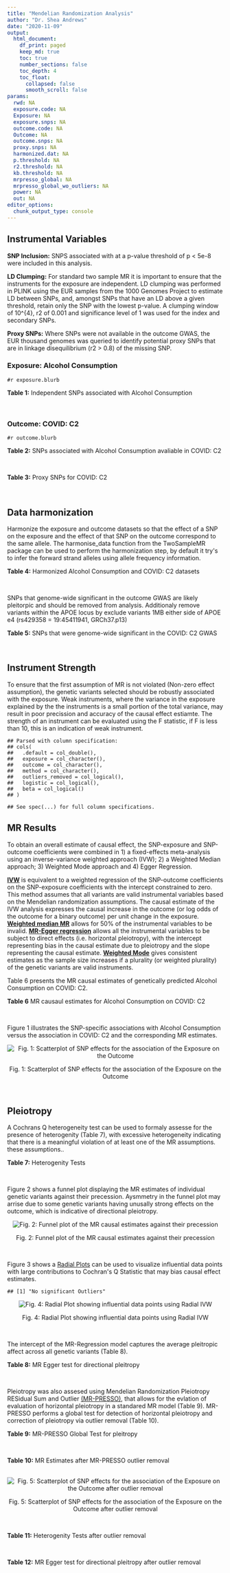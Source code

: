 ```yaml
---
title: "Mendelian Randomization Analysis"
author: "Dr. Shea Andrews"
date: "2020-11-09"
output:
  html_document:
    df_print: paged
    keep_md: true
    toc: true
    number_sections: false
    toc_depth: 4
    toc_float:
      collapsed: false
      smooth_scroll: false
params:
  rwd: NA
  exposure.code: NA
  Exposure: NA
  exposure.snps: NA
  outcome.code: NA
  Outcome: NA
  outcome.snps: NA
  proxy.snps: NA
  harmonized.dat: NA
  p.threshold: NA
  r2.threshold: NA
  kb.threshold: NA
  mrpresso_global: NA
  mrpresso_global_wo_outliers: NA
  power: NA
  out: NA
editor_options:
  chunk_output_type: console
---
```







## Instrumental Variables
**SNP Inclusion:** SNPS associated with at a p-value threshold of p < 5e-8 were included in this analysis.
<br>

**LD Clumping:** For standard two sample MR it is important to ensure that the instruments for the exposure are independent. LD clumping was performed in PLINK using the EUR samples from the 1000 Genomes Project to estimate LD between SNPs, and, amongst SNPs that have an LD above a given threshold, retain only the SNP with the lowest p-value. A clumping window of 10^{4}, r2 of 0.001 and significance level of 1 was used for the index and secondary SNPs.
<br>

**Proxy SNPs:** Where SNPs were not available in the outcome GWAS, the EUR thousand genomes was queried to identify potential proxy SNPs that are in linkage disequilibrium (r2 > 0.8) of the missing SNP.
<br>

### Exposure: Alcohol Consumption
`#r exposure.blurb`
<br>

**Table 1:** Independent SNPs associated with Alcohol Consumption
<div data-pagedtable="false">
  <script data-pagedtable-source type="application/json">
{"columns":[{"label":["SNP"],"name":[1],"type":["chr"],"align":["left"]},{"label":["CHROM"],"name":[2],"type":["dbl"],"align":["right"]},{"label":["POS"],"name":[3],"type":["dbl"],"align":["right"]},{"label":["REF"],"name":[4],"type":["chr"],"align":["left"]},{"label":["ALT"],"name":[5],"type":["chr"],"align":["left"]},{"label":["AF"],"name":[6],"type":["dbl"],"align":["right"]},{"label":["BETA"],"name":[7],"type":["dbl"],"align":["right"]},{"label":["SE"],"name":[8],"type":["dbl"],"align":["right"]},{"label":["Z"],"name":[9],"type":["dbl"],"align":["right"]},{"label":["P"],"name":[10],"type":["dbl"],"align":["right"]},{"label":["N"],"name":[11],"type":["dbl"],"align":["right"]},{"label":["TRAIT"],"name":[12],"type":["chr"],"align":["left"]}],"data":[{"1":"rs10753661","2":"1","3":"165119792","4":"G","5":"A","6":"0.7020","7":"-0.0113","8":"0.00209","9":"-5.406699","10":"4.24e-08","11":"537349","12":"drnkwk"},{"1":"rs28680958","2":"1","3":"173848808","4":"G","5":"A","6":"0.2300","7":"-0.0136","8":"0.00237","9":"-5.738397","10":"9.78e-09","11":"537349","12":"drnkwk"},{"1":"rs1260326","2":"2","3":"27730940","4":"T","5":"C","6":"0.5950","7":"0.0233","8":"0.00196","9":"11.887755","10":"3.33e-33","11":"537349","12":"drnkwk"},{"1":"rs62135521","2":"2","3":"44296002","4":"G","5":"T","6":"0.0378","7":"-0.0272","8":"0.00470","9":"-5.787234","10":"9.91e-09","11":"537349","12":"drnkwk"},{"1":"rs528301","2":"2","3":"45154908","4":"G","5":"A","6":"0.6050","7":"0.0156","8":"0.00195","9":"8.000000","10":"1.25e-15","11":"537349","12":"drnkwk"},{"1":"rs6739804","2":"2","3":"63269604","4":"T","5":"C","6":"0.6600","7":"-0.0129","8":"0.00208","9":"-6.201923","10":"4.72e-10","11":"537349","12":"drnkwk"},{"1":"rs4233567","2":"2","3":"144272376","4":"C","5":"T","6":"0.3400","7":"-0.0130","8":"0.00208","9":"-6.250000","10":"3.83e-10","11":"537349","12":"drnkwk"},{"1":"rs28732378","2":"3","3":"85403892","4":"A","5":"G","6":"0.7290","7":"-0.0163","8":"0.00217","9":"-7.511521","10":"2.24e-14","11":"537349","12":"drnkwk"},{"1":"rs28712821","2":"4","3":"39413780","4":"G","5":"A","6":"0.5940","7":"0.0284","8":"0.00199","9":"14.271357","10":"1.10e-46","11":"537349","12":"drnkwk"},{"1":"rs16854020","2":"4","3":"42117559","4":"G","5":"A","6":"0.1270","7":"0.0180","8":"0.00289","9":"6.228374","10":"4.82e-10","11":"537349","12":"drnkwk"},{"1":"rs1229984","2":"4","3":"100239319","4":"T","5":"C","6":"0.9530","7":"0.2090","8":"0.00673","9":"31.054978","10":"1.60e-203","11":"537349","12":"drnkwk"},{"1":"rs78234152","2":"4","3":"100279889","4":"G","5":"A","6":"0.0986","7":"0.0275","8":"0.00306","9":"8.986928","10":"2.18e-19","11":"537349","12":"drnkwk"},{"1":"rs13107325","2":"4","3":"103188709","4":"C","5":"T","6":"0.0654","7":"-0.0369","8":"0.00395","9":"-9.341772","10":"1.23e-20","11":"537349","12":"drnkwk"},{"1":"rs331939","2":"4","3":"143654889","4":"G","5":"A","6":"0.3390","7":"-0.0118","8":"0.00202","9":"-5.841584","10":"4.50e-09","11":"537349","12":"drnkwk"},{"1":"rs4916723","2":"5","3":"87854395","4":"A","5":"C","6":"0.4040","7":"-0.0115","8":"0.00199","9":"-5.778894","10":"8.07e-09","11":"537349","12":"drnkwk"},{"1":"rs55872084","2":"5","3":"155902003","4":"G","5":"T","6":"0.2180","7":"0.0129","8":"0.00228","9":"5.657895","10":"1.98e-08","11":"537349","12":"drnkwk"},{"1":"rs10085696","2":"7","3":"69783020","4":"A","5":"G","6":"0.2010","7":"-0.0160","8":"0.00249","9":"-6.425703","10":"1.24e-10","11":"537349","12":"drnkwk"},{"1":"rs2299409","2":"7","3":"103812171","4":"G","5":"A","6":"0.4930","7":"-0.0104","8":"0.00192","9":"-5.416667","10":"4.80e-08","11":"537349","12":"drnkwk"},{"1":"rs6951574","2":"7","3":"153489744","4":"T","5":"C","6":"0.4590","7":"0.0135","8":"0.00205","9":"6.585366","10":"4.44e-11","11":"537349","12":"drnkwk"},{"1":"rs28601761","2":"8","3":"126500031","4":"C","5":"G","6":"0.4050","7":"0.0116","8":"0.00201","9":"5.771144","10":"7.60e-09","11":"537349","12":"drnkwk"},{"1":"rs55932213","2":"9","3":"108755622","4":"A","5":"G","6":"0.7010","7":"0.0129","8":"0.00230","9":"5.608696","10":"1.80e-08","11":"537349","12":"drnkwk"},{"1":"rs2049045","2":"11","3":"27694241","4":"G","5":"C","6":"0.1890","7":"-0.0137","8":"0.00251","9":"-5.458167","10":"3.97e-08","11":"537349","12":"drnkwk"},{"1":"rs4752999","2":"11","3":"47428565","4":"C","5":"T","6":"0.3210","7":"-0.0145","8":"0.00207","9":"-7.004831","10":"2.03e-12","11":"537349","12":"drnkwk"},{"1":"rs4309187","2":"11","3":"113412443","4":"A","5":"C","6":"0.6970","7":"0.0149","8":"0.00210","9":"7.095238","10":"1.37e-12","11":"537349","12":"drnkwk"},{"1":"rs17542254","2":"11","3":"113655696","4":"A","5":"G","6":"0.2510","7":"0.0131","8":"0.00214","9":"6.121495","10":"8.96e-10","11":"537349","12":"drnkwk"},{"1":"rs1387766","2":"12","3":"92081800","4":"G","5":"A","6":"0.6220","7":"-0.0108","8":"0.00198","9":"-5.454545","10":"4.79e-08","11":"537349","12":"drnkwk"},{"1":"rs34704785","2":"13","3":"68117681","4":"C","5":"T","6":"0.4120","7":"-0.0114","8":"0.00214","9":"-5.327103","10":"4.52e-08","11":"537349","12":"drnkwk"},{"1":"rs1123285","2":"14","3":"57274519","4":"C","5":"G","6":"0.3390","7":"-0.0127","8":"0.00208","9":"-6.105769","10":"1.36e-09","11":"537349","12":"drnkwk"},{"1":"rs28929474","2":"14","3":"94844947","4":"C","5":"T","6":"0.0154","7":"-0.0477","8":"0.00719","9":"-6.634214","10":"2.39e-11","11":"537349","12":"drnkwk"},{"1":"rs153106","2":"16","3":"28526897","4":"T","5":"C","6":"0.4090","7":"-0.0137","8":"0.00196","9":"-6.989796","10":"3.63e-12","11":"537349","12":"drnkwk"},{"1":"rs79616692","2":"16","3":"72338507","4":"G","5":"C","6":"0.1100","7":"0.0190","8":"0.00315","9":"6.031746","10":"2.38e-09","11":"537349","12":"drnkwk"},{"1":"rs11860773","2":"16","3":"73912503","4":"T","5":"C","6":"0.1760","7":"-0.0155","8":"0.00251","9":"-6.175299","10":"8.35e-10","11":"537349","12":"drnkwk"},{"1":"rs13332432","2":"16","3":"85721809","4":"C","5":"G","6":"0.2960","7":"0.0142","8":"0.00219","9":"6.484018","10":"5.94e-11","11":"537349","12":"drnkwk"},{"1":"rs34121753","2":"17","3":"7733833","4":"A","5":"G","6":"0.5320","7":"0.0112","8":"0.00199","9":"5.628141","10":"1.39e-08","11":"537349","12":"drnkwk"},{"1":"rs76640332","2":"17","3":"44189858","4":"G","5":"A","6":"0.2040","7":"-0.0219","8":"0.00250","9":"-8.760000","10":"1.47e-18","11":"537349","12":"drnkwk"},{"1":"rs838145","2":"19","3":"49248730","4":"G","5":"A","6":"0.5840","7":"-0.0161","8":"0.00198","9":"-8.131313","10":"3.87e-16","11":"537349","12":"drnkwk"},{"1":"rs6106989","2":"20","3":"25027630","4":"G","5":"A","6":"0.6280","7":"0.0113","8":"0.00204","9":"5.539216","10":"3.81e-08","11":"537349","12":"drnkwk"}],"options":{"columns":{"min":{},"max":[10]},"rows":{"min":[10],"max":[10]},"pages":{}}}
  </script>
</div>
<br>

### Outcome: COVID: C2
`#r outcome.blurb`
<br>

**Table 2:** SNPs associated with Alcohol Consumption avaliable in COVID: C2
<div data-pagedtable="false">
  <script data-pagedtable-source type="application/json">
{"columns":[{"label":["SNP"],"name":[1],"type":["chr"],"align":["left"]},{"label":["CHROM"],"name":[2],"type":["dbl"],"align":["right"]},{"label":["POS"],"name":[3],"type":["dbl"],"align":["right"]},{"label":["REF"],"name":[4],"type":["chr"],"align":["left"]},{"label":["ALT"],"name":[5],"type":["chr"],"align":["left"]},{"label":["AF"],"name":[6],"type":["dbl"],"align":["right"]},{"label":["BETA"],"name":[7],"type":["dbl"],"align":["right"]},{"label":["SE"],"name":[8],"type":["dbl"],"align":["right"]},{"label":["Z"],"name":[9],"type":["dbl"],"align":["right"]},{"label":["P"],"name":[10],"type":["dbl"],"align":["right"]},{"label":["N"],"name":[11],"type":["dbl"],"align":["right"]},{"label":["TRAIT"],"name":[12],"type":["chr"],"align":["left"]}],"data":[{"1":"rs10753661","2":"1","3":"165119792","4":"G","5":"A","6":"0.69060","7":"-0.02532400","8":"0.014196","9":"-1.78388278","10":"0.07444","11":"1382471","12":"covid_vs._population"},{"1":"rs28680958","2":"1","3":"173848808","4":"G","5":"A","6":"0.21130","7":"-0.01828400","8":"0.015053","9":"-1.21464160","10":"0.22450","11":"1382471","12":"covid_vs._population"},{"1":"rs1260326","2":"2","3":"27730940","4":"T","5":"C","6":"0.62960","7":"0.01565200","8":"0.013089","9":"1.19581328","10":"0.23180","11":"1387426","12":"covid_vs._population"},{"1":"rs62135521","2":"2","3":"44296002","4":"G","5":"T","6":"0.05276","7":"-0.05997100","8":"0.035592","9":"-1.68495729","10":"0.09199","11":"1214817","12":"covid_vs._population"},{"1":"rs528301","2":"2","3":"45154908","4":"G","5":"A","6":"0.60440","7":"-0.00192890","8":"0.014682","9":"-0.13137856","10":"0.89550","11":"1351969","12":"covid_vs._population"},{"1":"rs6739804","2":"2","3":"63269604","4":"T","5":"C","6":"0.67910","7":"-0.01414100","8":"0.015050","9":"-0.93960133","10":"0.34740","11":"1329257","12":"covid_vs._population"},{"1":"rs4233567","2":"2","3":"144272376","4":"C","5":"T","6":"0.33890","7":"-0.00535370","8":"0.014792","9":"-0.36193213","10":"0.71740","11":"1371426","12":"covid_vs._population"},{"1":"rs28732378","2":"3","3":"85403892","4":"A","5":"G","6":"0.73380","7":"-0.01589300","8":"0.013894","9":"-1.14387505","10":"0.25270","11":"1388090","12":"covid_vs._population"},{"1":"rs28712821","2":"4","3":"39413780","4":"G","5":"A","6":"0.60440","7":"-0.01858200","8":"0.013500","9":"-1.37644444","10":"0.16870","11":"1378034","12":"covid_vs._population"},{"1":"rs16854020","2":"4","3":"42117559","4":"G","5":"A","6":"0.12840","7":"0.02021200","8":"0.019430","9":"1.04024704","10":"0.29820","11":"1380788","12":"covid_vs._population"},{"1":"rs1229984","2":"4","3":"100239319","4":"T","5":"C","6":"0.96970","7":"0.07322000","8":"0.038818","9":"1.88623834","10":"0.05926","11":"1325251","12":"covid_vs._population"},{"1":"rs78234152","2":"4","3":"100279889","4":"G","5":"A","6":"0.13040","7":"-0.00370190","8":"0.021237","9":"-0.17431370","10":"0.86160","11":"1388390","12":"covid_vs._population"},{"1":"rs13107325","2":"4","3":"103188709","4":"C","5":"T","6":"0.06108","7":"0.03263800","8":"0.026637","9":"1.22528813","10":"0.22050","11":"1078913","12":"covid_vs._population"},{"1":"rs331939","2":"4","3":"143654889","4":"G","5":"A","6":"0.33760","7":"-0.01565900","8":"0.013193","9":"-1.18691730","10":"0.23530","11":"1388090","12":"covid_vs._population"},{"1":"rs4916723","2":"5","3":"87854395","4":"A","5":"C","6":"0.43010","7":"-0.01518700","8":"0.016514","9":"-0.91964394","10":"0.35770","11":"1055970","12":"covid_vs._population"},{"1":"rs55872084","2":"5","3":"155902003","4":"G","5":"T","6":"0.21800","7":"0.01448100","8":"0.016538","9":"0.87561978","10":"0.38120","11":"1378034","12":"covid_vs._population"},{"1":"rs10085696","2":"7","3":"69783020","4":"A","5":"G","6":"0.19300","7":"0.00599140","8":"0.015722","9":"0.38108383","10":"0.70310","11":"1388090","12":"covid_vs._population"},{"1":"rs2299409","2":"7","3":"103812171","4":"G","5":"A","6":"0.51400","7":"0.00661880","8":"0.012944","9":"0.51134116","10":"0.60910","11":"1388090","12":"covid_vs._population"},{"1":"rs28601761","2":"8","3":"126500031","4":"C","5":"G","6":"0.41950","7":"0.00418470","8":"0.014016","9":"0.29856592","10":"0.76530","11":"1370732","12":"covid_vs._population"},{"1":"rs55932213","2":"9","3":"108755622","4":"A","5":"G","6":"0.73200","7":"-0.01070400","8":"0.016919","9":"-0.63266150","10":"0.52700","11":"1358552","12":"covid_vs._population"},{"1":"rs2049045","2":"11","3":"27694241","4":"G","5":"C","6":"0.16830","7":"-0.02988600","8":"0.018623","9":"-1.60478978","10":"0.10850","11":"1344011","12":"covid_vs._population"},{"1":"rs4752999","2":"11","3":"47428565","4":"C","5":"T","6":"0.32730","7":"-0.01666000","8":"0.014607","9":"-1.14054905","10":"0.25400","11":"1375910","12":"covid_vs._population"},{"1":"rs4309187","2":"11","3":"113412443","4":"A","5":"C","6":"0.71870","7":"0.00861490","8":"0.014663","9":"0.58752643","10":"0.55690","11":"1378034","12":"covid_vs._population"},{"1":"rs17542254","2":"11","3":"113655696","4":"A","5":"G","6":"0.27090","7":"0.02509100","8":"0.014214","9":"1.76523146","10":"0.07752","11":"1388090","12":"covid_vs._population"},{"1":"rs1387766","2":"12","3":"92081800","4":"G","5":"A","6":"0.63210","7":"-0.00681690","8":"0.013506","9":"-0.50473123","10":"0.61370","11":"1388090","12":"covid_vs._population"},{"1":"rs34704785","2":"13","3":"68117681","4":"C","5":"T","6":"0.48620","7":"-0.01461000","8":"0.016781","9":"-0.87062750","10":"0.38390","11":"679352","12":"covid_vs._population"},{"1":"rs1123285","2":"14","3":"57274519","4":"C","5":"G","6":"0.33910","7":"0.00720350","8":"0.016297","9":"0.44201387","10":"0.65850","11":"1085794","12":"covid_vs._population"},{"1":"rs28929474","2":"14","3":"94844947","4":"C","5":"T","6":"0.02339","7":"-0.02547300","8":"0.055323","9":"-0.46044141","10":"0.64520","11":"1320442","12":"covid_vs._population"},{"1":"rs153106","2":"16","3":"28526897","4":"T","5":"C","6":"0.43000","7":"0.00360070","8":"0.012949","9":"0.27806780","10":"0.78100","11":"1387426","12":"covid_vs._population"},{"1":"rs79616692","2":"16","3":"72338507","4":"G","5":"C","6":"0.10970","7":"0.04583600","8":"0.023276","9":"1.96923870","10":"0.04892","11":"1366329","12":"covid_vs._population"},{"1":"rs11860773","2":"16","3":"73912503","4":"T","5":"C","6":"0.19490","7":"-0.00097588","8":"0.017673","9":"-0.05521870","10":"0.95600","11":"1371426","12":"covid_vs._population"},{"1":"rs13332432","2":"16","3":"85721809","4":"C","5":"G","6":"0.28320","7":"-0.01033000","8":"0.015336","9":"-0.67357851","10":"0.50060","11":"1370727","12":"covid_vs._population"},{"1":"rs34121753","2":"17","3":"7733833","4":"A","5":"G","6":"0.54450","7":"0.00021087","8":"0.014390","9":"0.01465393","10":"0.98830","11":"1357366","12":"covid_vs._population"},{"1":"rs76640332","2":"17","3":"44189858","4":"G","5":"A","6":"0.17620","7":"-0.04102900","8":"0.018806","9":"-2.18169733","10":"0.02913","11":"1267274","12":"covid_vs._population"},{"1":"rs838145","2":"19","3":"49248730","4":"G","5":"A","6":"0.58690","7":"0.03238600","8":"0.014900","9":"2.17355705","10":"0.02974","11":"1362306","12":"covid_vs._population"},{"1":"rs6106989","2":"20","3":"25027630","4":"G","5":"A","6":"0.62030","7":"-0.02751400","8":"0.014625","9":"-1.88129915","10":"0.05994","11":"1341499","12":"covid_vs._population"},{"1":"rs6951574","2":"NA","3":"NA","4":"NA","5":"NA","6":"NA","7":"NA","8":"NA","9":"NA","10":"NA","11":"NA","12":"NA"}],"options":{"columns":{"min":{},"max":[10]},"rows":{"min":[10],"max":[10]},"pages":{}}}
  </script>
</div>
<br>

**Table 3:** Proxy SNPs for COVID: C2
<div data-pagedtable="false">
  <script data-pagedtable-source type="application/json">
{"columns":[{"label":["target_snp"],"name":[1],"type":["chr"],"align":["left"]},{"label":["proxy_snp"],"name":[2],"type":["chr"],"align":["left"]},{"label":["ld.r2"],"name":[3],"type":["dbl"],"align":["right"]},{"label":["Dprime"],"name":[4],"type":["dbl"],"align":["right"]},{"label":["PHASE"],"name":[5],"type":["chr"],"align":["left"]},{"label":["X12"],"name":[6],"type":["lgl"],"align":["right"]},{"label":["CHROM"],"name":[7],"type":["dbl"],"align":["right"]},{"label":["POS"],"name":[8],"type":["dbl"],"align":["right"]},{"label":["REF.proxy"],"name":[9],"type":["chr"],"align":["left"]},{"label":["ALT.proxy"],"name":[10],"type":["chr"],"align":["left"]},{"label":["AF"],"name":[11],"type":["dbl"],"align":["right"]},{"label":["BETA"],"name":[12],"type":["dbl"],"align":["right"]},{"label":["SE"],"name":[13],"type":["dbl"],"align":["right"]},{"label":["Z"],"name":[14],"type":["dbl"],"align":["right"]},{"label":["P"],"name":[15],"type":["dbl"],"align":["right"]},{"label":["N"],"name":[16],"type":["dbl"],"align":["right"]},{"label":["TRAIT"],"name":[17],"type":["chr"],"align":["left"]},{"label":["ref"],"name":[18],"type":["chr"],"align":["left"]},{"label":["ref.proxy"],"name":[19],"type":["chr"],"align":["left"]},{"label":["alt"],"name":[20],"type":["lgl"],"align":["right"]},{"label":["alt.proxy"],"name":[21],"type":["chr"],"align":["left"]},{"label":["ALT"],"name":[22],"type":["chr"],"align":["left"]},{"label":["REF"],"name":[23],"type":["lgl"],"align":["right"]},{"label":["proxy.outcome"],"name":[24],"type":["lgl"],"align":["right"]}],"data":[{"1":"rs6951574","2":"rs2622238","3":"0.945407","4":"1","5":"CG/TA","6":"NA","7":"7","8":"153488760","9":"A","10":"G","11":"0.4596","12":"-0.0036301","13":"0.015676","14":"-0.2315706","15":"0.8169","16":"1191888","17":"covid_vs._population","18":"C","19":"G","20":"TRUE","21":"A","22":"C","23":"TRUE","24":"TRUE"}],"options":{"columns":{"min":{},"max":[10]},"rows":{"min":[10],"max":[10]},"pages":{}}}
  </script>
</div>
<br>

## Data harmonization
Harmonize the exposure and outcome datasets so that the effect of a SNP on the exposure and the effect of that SNP on the outcome correspond to the same allele. The harmonise_data function from the TwoSampleMR package can be used to perform the harmonization step, by default it try's to infer the forward strand alleles using allele frequency information.
<br>

**Table 4:** Harmonized Alcohol Consumption and COVID: C2 datasets
<div data-pagedtable="false">
  <script data-pagedtable-source type="application/json">
{"columns":[{"label":["SNP"],"name":[1],"type":["chr"],"align":["left"]},{"label":["effect_allele.exposure"],"name":[2],"type":["chr"],"align":["left"]},{"label":["other_allele.exposure"],"name":[3],"type":["chr"],"align":["left"]},{"label":["effect_allele.outcome"],"name":[4],"type":["chr"],"align":["left"]},{"label":["other_allele.outcome"],"name":[5],"type":["chr"],"align":["left"]},{"label":["beta.exposure"],"name":[6],"type":["dbl"],"align":["right"]},{"label":["beta.outcome"],"name":[7],"type":["dbl"],"align":["right"]},{"label":["eaf.exposure"],"name":[8],"type":["dbl"],"align":["right"]},{"label":["eaf.outcome"],"name":[9],"type":["dbl"],"align":["right"]},{"label":["remove"],"name":[10],"type":["lgl"],"align":["right"]},{"label":["palindromic"],"name":[11],"type":["lgl"],"align":["right"]},{"label":["ambiguous"],"name":[12],"type":["lgl"],"align":["right"]},{"label":["id.outcome"],"name":[13],"type":["chr"],"align":["left"]},{"label":["chr.outcome"],"name":[14],"type":["dbl"],"align":["right"]},{"label":["pos.outcome"],"name":[15],"type":["dbl"],"align":["right"]},{"label":["se.outcome"],"name":[16],"type":["dbl"],"align":["right"]},{"label":["z.outcome"],"name":[17],"type":["dbl"],"align":["right"]},{"label":["pval.outcome"],"name":[18],"type":["dbl"],"align":["right"]},{"label":["samplesize.outcome"],"name":[19],"type":["dbl"],"align":["right"]},{"label":["outcome"],"name":[20],"type":["chr"],"align":["left"]},{"label":["mr_keep.outcome"],"name":[21],"type":["lgl"],"align":["right"]},{"label":["pval_origin.outcome"],"name":[22],"type":["chr"],"align":["left"]},{"label":["chr.exposure"],"name":[23],"type":["dbl"],"align":["right"]},{"label":["pos.exposure"],"name":[24],"type":["dbl"],"align":["right"]},{"label":["se.exposure"],"name":[25],"type":["dbl"],"align":["right"]},{"label":["z.exposure"],"name":[26],"type":["dbl"],"align":["right"]},{"label":["pval.exposure"],"name":[27],"type":["dbl"],"align":["right"]},{"label":["samplesize.exposure"],"name":[28],"type":["dbl"],"align":["right"]},{"label":["exposure"],"name":[29],"type":["chr"],"align":["left"]},{"label":["mr_keep.exposure"],"name":[30],"type":["lgl"],"align":["right"]},{"label":["pval_origin.exposure"],"name":[31],"type":["chr"],"align":["left"]},{"label":["id.exposure"],"name":[32],"type":["chr"],"align":["left"]},{"label":["action"],"name":[33],"type":["dbl"],"align":["right"]},{"label":["mr_keep"],"name":[34],"type":["lgl"],"align":["right"]},{"label":["pt"],"name":[35],"type":["dbl"],"align":["right"]},{"label":["pleitropy_keep"],"name":[36],"type":["lgl"],"align":["right"]},{"label":["mrpresso_RSSobs"],"name":[37],"type":["lgl"],"align":["right"]},{"label":["mrpresso_pval"],"name":[38],"type":["lgl"],"align":["right"]},{"label":["mrpresso_keep"],"name":[39],"type":["lgl"],"align":["right"]}],"data":[{"1":"rs10085696","2":"G","3":"A","4":"G","5":"A","6":"-0.0160","7":"0.00599140","8":"0.2010","9":"0.19300","10":"FALSE","11":"FALSE","12":"FALSE","13":"uLyp4d","14":"7","15":"69783020","16":"0.015722","17":"0.38108383","18":"0.70310","19":"1388090","20":"covidhgi2020anaC2v4","21":"TRUE","22":"reported","23":"7","24":"69783020","25":"0.00249","26":"-6.425703","27":"1.24e-10","28":"537349","29":"Liu2019drnkwk","30":"TRUE","31":"reported","32":"aJiWHH","33":"2","34":"TRUE","35":"5e-08","36":"TRUE","37":"NA","38":"NA","39":"TRUE"},{"1":"rs10753661","2":"A","3":"G","4":"A","5":"G","6":"-0.0113","7":"-0.02532400","8":"0.7020","9":"0.69060","10":"FALSE","11":"FALSE","12":"FALSE","13":"uLyp4d","14":"1","15":"165119792","16":"0.014196","17":"-1.78388278","18":"0.07444","19":"1382471","20":"covidhgi2020anaC2v4","21":"TRUE","22":"reported","23":"1","24":"165119792","25":"0.00209","26":"-5.406699","27":"4.24e-08","28":"537349","29":"Liu2019drnkwk","30":"TRUE","31":"reported","32":"aJiWHH","33":"2","34":"TRUE","35":"5e-08","36":"TRUE","37":"NA","38":"NA","39":"TRUE"},{"1":"rs1123285","2":"G","3":"C","4":"G","5":"C","6":"-0.0127","7":"0.00720350","8":"0.3390","9":"0.33910","10":"FALSE","11":"TRUE","12":"FALSE","13":"uLyp4d","14":"14","15":"57274519","16":"0.016297","17":"0.44201387","18":"0.65850","19":"1085794","20":"covidhgi2020anaC2v4","21":"TRUE","22":"reported","23":"14","24":"57274519","25":"0.00208","26":"-6.105769","27":"1.36e-09","28":"537349","29":"Liu2019drnkwk","30":"TRUE","31":"reported","32":"aJiWHH","33":"2","34":"TRUE","35":"5e-08","36":"TRUE","37":"NA","38":"NA","39":"TRUE"},{"1":"rs11860773","2":"C","3":"T","4":"C","5":"T","6":"-0.0155","7":"-0.00097588","8":"0.1760","9":"0.19490","10":"FALSE","11":"FALSE","12":"FALSE","13":"uLyp4d","14":"16","15":"73912503","16":"0.017673","17":"-0.05521870","18":"0.95600","19":"1371426","20":"covidhgi2020anaC2v4","21":"TRUE","22":"reported","23":"16","24":"73912503","25":"0.00251","26":"-6.175299","27":"8.35e-10","28":"537349","29":"Liu2019drnkwk","30":"TRUE","31":"reported","32":"aJiWHH","33":"2","34":"TRUE","35":"5e-08","36":"TRUE","37":"NA","38":"NA","39":"TRUE"},{"1":"rs1229984","2":"C","3":"T","4":"C","5":"T","6":"0.2090","7":"0.07322000","8":"0.9530","9":"0.96970","10":"FALSE","11":"FALSE","12":"FALSE","13":"uLyp4d","14":"4","15":"100239319","16":"0.038818","17":"1.88623834","18":"0.05926","19":"1325251","20":"covidhgi2020anaC2v4","21":"TRUE","22":"reported","23":"4","24":"100239319","25":"0.00673","26":"31.054978","27":"1.00e-200","28":"537349","29":"Liu2019drnkwk","30":"TRUE","31":"reported","32":"aJiWHH","33":"2","34":"TRUE","35":"5e-08","36":"TRUE","37":"NA","38":"NA","39":"TRUE"},{"1":"rs1260326","2":"C","3":"T","4":"C","5":"T","6":"0.0233","7":"0.01565200","8":"0.5950","9":"0.62960","10":"FALSE","11":"FALSE","12":"FALSE","13":"uLyp4d","14":"2","15":"27730940","16":"0.013089","17":"1.19581328","18":"0.23180","19":"1387426","20":"covidhgi2020anaC2v4","21":"TRUE","22":"reported","23":"2","24":"27730940","25":"0.00196","26":"11.887755","27":"3.33e-33","28":"537349","29":"Liu2019drnkwk","30":"TRUE","31":"reported","32":"aJiWHH","33":"2","34":"TRUE","35":"5e-08","36":"TRUE","37":"NA","38":"NA","39":"TRUE"},{"1":"rs13107325","2":"T","3":"C","4":"T","5":"C","6":"-0.0369","7":"0.03263800","8":"0.0654","9":"0.06108","10":"FALSE","11":"FALSE","12":"FALSE","13":"uLyp4d","14":"4","15":"103188709","16":"0.026637","17":"1.22528813","18":"0.22050","19":"1078913","20":"covidhgi2020anaC2v4","21":"TRUE","22":"reported","23":"4","24":"103188709","25":"0.00395","26":"-9.341772","27":"1.23e-20","28":"537349","29":"Liu2019drnkwk","30":"TRUE","31":"reported","32":"aJiWHH","33":"2","34":"TRUE","35":"5e-08","36":"TRUE","37":"NA","38":"NA","39":"TRUE"},{"1":"rs13332432","2":"G","3":"C","4":"G","5":"C","6":"0.0142","7":"-0.01033000","8":"0.2960","9":"0.28320","10":"FALSE","11":"TRUE","12":"FALSE","13":"uLyp4d","14":"16","15":"85721809","16":"0.015336","17":"-0.67357851","18":"0.50060","19":"1370727","20":"covidhgi2020anaC2v4","21":"TRUE","22":"reported","23":"16","24":"85721809","25":"0.00219","26":"6.484018","27":"5.94e-11","28":"537349","29":"Liu2019drnkwk","30":"TRUE","31":"reported","32":"aJiWHH","33":"2","34":"TRUE","35":"5e-08","36":"TRUE","37":"NA","38":"NA","39":"TRUE"},{"1":"rs1387766","2":"A","3":"G","4":"A","5":"G","6":"-0.0108","7":"-0.00681690","8":"0.6220","9":"0.63210","10":"FALSE","11":"FALSE","12":"FALSE","13":"uLyp4d","14":"12","15":"92081800","16":"0.013506","17":"-0.50473123","18":"0.61370","19":"1388090","20":"covidhgi2020anaC2v4","21":"TRUE","22":"reported","23":"12","24":"92081800","25":"0.00198","26":"-5.454545","27":"4.79e-08","28":"537349","29":"Liu2019drnkwk","30":"TRUE","31":"reported","32":"aJiWHH","33":"2","34":"TRUE","35":"5e-08","36":"TRUE","37":"NA","38":"NA","39":"TRUE"},{"1":"rs153106","2":"C","3":"T","4":"C","5":"T","6":"-0.0137","7":"0.00360070","8":"0.4090","9":"0.43000","10":"FALSE","11":"FALSE","12":"FALSE","13":"uLyp4d","14":"16","15":"28526897","16":"0.012949","17":"0.27806780","18":"0.78100","19":"1387426","20":"covidhgi2020anaC2v4","21":"TRUE","22":"reported","23":"16","24":"28526897","25":"0.00196","26":"-6.989796","27":"3.63e-12","28":"537349","29":"Liu2019drnkwk","30":"TRUE","31":"reported","32":"aJiWHH","33":"2","34":"TRUE","35":"5e-08","36":"TRUE","37":"NA","38":"NA","39":"TRUE"},{"1":"rs16854020","2":"A","3":"G","4":"A","5":"G","6":"0.0180","7":"0.02021200","8":"0.1270","9":"0.12840","10":"FALSE","11":"FALSE","12":"FALSE","13":"uLyp4d","14":"4","15":"42117559","16":"0.019430","17":"1.04024704","18":"0.29820","19":"1380788","20":"covidhgi2020anaC2v4","21":"TRUE","22":"reported","23":"4","24":"42117559","25":"0.00289","26":"6.228374","27":"4.82e-10","28":"537349","29":"Liu2019drnkwk","30":"TRUE","31":"reported","32":"aJiWHH","33":"2","34":"TRUE","35":"5e-08","36":"TRUE","37":"NA","38":"NA","39":"TRUE"},{"1":"rs17542254","2":"G","3":"A","4":"G","5":"A","6":"0.0131","7":"0.02509100","8":"0.2510","9":"0.27090","10":"FALSE","11":"FALSE","12":"FALSE","13":"uLyp4d","14":"11","15":"113655696","16":"0.014214","17":"1.76523146","18":"0.07752","19":"1388090","20":"covidhgi2020anaC2v4","21":"TRUE","22":"reported","23":"11","24":"113655696","25":"0.00214","26":"6.121495","27":"8.96e-10","28":"537349","29":"Liu2019drnkwk","30":"TRUE","31":"reported","32":"aJiWHH","33":"2","34":"TRUE","35":"5e-08","36":"TRUE","37":"NA","38":"NA","39":"TRUE"},{"1":"rs2049045","2":"C","3":"G","4":"C","5":"G","6":"-0.0137","7":"-0.02988600","8":"0.1890","9":"0.16830","10":"FALSE","11":"TRUE","12":"FALSE","13":"uLyp4d","14":"11","15":"27694241","16":"0.018623","17":"-1.60478978","18":"0.10850","19":"1344011","20":"covidhgi2020anaC2v4","21":"TRUE","22":"reported","23":"11","24":"27694241","25":"0.00251","26":"-5.458167","27":"3.97e-08","28":"537349","29":"Liu2019drnkwk","30":"TRUE","31":"reported","32":"aJiWHH","33":"2","34":"TRUE","35":"5e-08","36":"TRUE","37":"NA","38":"NA","39":"TRUE"},{"1":"rs2299409","2":"A","3":"G","4":"A","5":"G","6":"-0.0104","7":"0.00661880","8":"0.4930","9":"0.51400","10":"FALSE","11":"FALSE","12":"FALSE","13":"uLyp4d","14":"7","15":"103812171","16":"0.012944","17":"0.51134116","18":"0.60910","19":"1388090","20":"covidhgi2020anaC2v4","21":"TRUE","22":"reported","23":"7","24":"103812171","25":"0.00192","26":"-5.416667","27":"4.80e-08","28":"537349","29":"Liu2019drnkwk","30":"TRUE","31":"reported","32":"aJiWHH","33":"2","34":"TRUE","35":"5e-08","36":"TRUE","37":"NA","38":"NA","39":"TRUE"},{"1":"rs28601761","2":"G","3":"C","4":"G","5":"C","6":"0.0116","7":"0.00418470","8":"0.4050","9":"0.41950","10":"FALSE","11":"TRUE","12":"FALSE","13":"uLyp4d","14":"8","15":"126500031","16":"0.014016","17":"0.29856592","18":"0.76530","19":"1370732","20":"covidhgi2020anaC2v4","21":"TRUE","22":"reported","23":"8","24":"126500031","25":"0.00201","26":"5.771144","27":"7.60e-09","28":"537349","29":"Liu2019drnkwk","30":"TRUE","31":"reported","32":"aJiWHH","33":"2","34":"TRUE","35":"5e-08","36":"TRUE","37":"NA","38":"NA","39":"TRUE"},{"1":"rs28680958","2":"A","3":"G","4":"A","5":"G","6":"-0.0136","7":"-0.01828400","8":"0.2300","9":"0.21130","10":"FALSE","11":"FALSE","12":"FALSE","13":"uLyp4d","14":"1","15":"173848808","16":"0.015053","17":"-1.21464160","18":"0.22450","19":"1382471","20":"covidhgi2020anaC2v4","21":"TRUE","22":"reported","23":"1","24":"173848808","25":"0.00237","26":"-5.738397","27":"9.78e-09","28":"537349","29":"Liu2019drnkwk","30":"TRUE","31":"reported","32":"aJiWHH","33":"2","34":"TRUE","35":"5e-08","36":"TRUE","37":"NA","38":"NA","39":"TRUE"},{"1":"rs28712821","2":"A","3":"G","4":"A","5":"G","6":"0.0284","7":"-0.01858200","8":"0.5940","9":"0.60440","10":"FALSE","11":"FALSE","12":"FALSE","13":"uLyp4d","14":"4","15":"39413780","16":"0.013500","17":"-1.37644444","18":"0.16870","19":"1378034","20":"covidhgi2020anaC2v4","21":"TRUE","22":"reported","23":"4","24":"39413780","25":"0.00199","26":"14.271357","27":"1.10e-46","28":"537349","29":"Liu2019drnkwk","30":"TRUE","31":"reported","32":"aJiWHH","33":"2","34":"TRUE","35":"5e-08","36":"TRUE","37":"NA","38":"NA","39":"TRUE"},{"1":"rs28732378","2":"G","3":"A","4":"G","5":"A","6":"-0.0163","7":"-0.01589300","8":"0.7290","9":"0.73380","10":"FALSE","11":"FALSE","12":"FALSE","13":"uLyp4d","14":"3","15":"85403892","16":"0.013894","17":"-1.14387505","18":"0.25270","19":"1388090","20":"covidhgi2020anaC2v4","21":"TRUE","22":"reported","23":"3","24":"85403892","25":"0.00217","26":"-7.511521","27":"2.24e-14","28":"537349","29":"Liu2019drnkwk","30":"TRUE","31":"reported","32":"aJiWHH","33":"2","34":"TRUE","35":"5e-08","36":"TRUE","37":"NA","38":"NA","39":"TRUE"},{"1":"rs28929474","2":"T","3":"C","4":"T","5":"C","6":"-0.0477","7":"-0.02547300","8":"0.0154","9":"0.02339","10":"FALSE","11":"FALSE","12":"FALSE","13":"uLyp4d","14":"14","15":"94844947","16":"0.055323","17":"-0.46044141","18":"0.64520","19":"1320442","20":"covidhgi2020anaC2v4","21":"TRUE","22":"reported","23":"14","24":"94844947","25":"0.00719","26":"-6.634214","27":"2.39e-11","28":"537349","29":"Liu2019drnkwk","30":"TRUE","31":"reported","32":"aJiWHH","33":"2","34":"TRUE","35":"5e-08","36":"TRUE","37":"NA","38":"NA","39":"TRUE"},{"1":"rs331939","2":"A","3":"G","4":"A","5":"G","6":"-0.0118","7":"-0.01565900","8":"0.3390","9":"0.33760","10":"FALSE","11":"FALSE","12":"FALSE","13":"uLyp4d","14":"4","15":"143654889","16":"0.013193","17":"-1.18691730","18":"0.23530","19":"1388090","20":"covidhgi2020anaC2v4","21":"TRUE","22":"reported","23":"4","24":"143654889","25":"0.00202","26":"-5.841584","27":"4.50e-09","28":"537349","29":"Liu2019drnkwk","30":"TRUE","31":"reported","32":"aJiWHH","33":"2","34":"TRUE","35":"5e-08","36":"TRUE","37":"NA","38":"NA","39":"TRUE"},{"1":"rs34121753","2":"G","3":"A","4":"G","5":"A","6":"0.0112","7":"0.00021087","8":"0.5320","9":"0.54450","10":"FALSE","11":"FALSE","12":"FALSE","13":"uLyp4d","14":"17","15":"7733833","16":"0.014390","17":"0.01465393","18":"0.98830","19":"1357366","20":"covidhgi2020anaC2v4","21":"TRUE","22":"reported","23":"17","24":"7733833","25":"0.00199","26":"5.628141","27":"1.39e-08","28":"537349","29":"Liu2019drnkwk","30":"TRUE","31":"reported","32":"aJiWHH","33":"2","34":"TRUE","35":"5e-08","36":"TRUE","37":"NA","38":"NA","39":"TRUE"},{"1":"rs34704785","2":"T","3":"C","4":"T","5":"C","6":"-0.0114","7":"-0.01461000","8":"0.4120","9":"0.48620","10":"FALSE","11":"FALSE","12":"FALSE","13":"uLyp4d","14":"13","15":"68117681","16":"0.016781","17":"-0.87062750","18":"0.38390","19":"679352","20":"covidhgi2020anaC2v4","21":"TRUE","22":"reported","23":"13","24":"68117681","25":"0.00214","26":"-5.327103","27":"4.52e-08","28":"537349","29":"Liu2019drnkwk","30":"TRUE","31":"reported","32":"aJiWHH","33":"2","34":"TRUE","35":"5e-08","36":"TRUE","37":"NA","38":"NA","39":"TRUE"},{"1":"rs4233567","2":"T","3":"C","4":"T","5":"C","6":"-0.0130","7":"-0.00535370","8":"0.3400","9":"0.33890","10":"FALSE","11":"FALSE","12":"FALSE","13":"uLyp4d","14":"2","15":"144272376","16":"0.014792","17":"-0.36193213","18":"0.71740","19":"1371426","20":"covidhgi2020anaC2v4","21":"TRUE","22":"reported","23":"2","24":"144272376","25":"0.00208","26":"-6.250000","27":"3.83e-10","28":"537349","29":"Liu2019drnkwk","30":"TRUE","31":"reported","32":"aJiWHH","33":"2","34":"TRUE","35":"5e-08","36":"TRUE","37":"NA","38":"NA","39":"TRUE"},{"1":"rs4309187","2":"C","3":"A","4":"C","5":"A","6":"0.0149","7":"0.00861490","8":"0.6970","9":"0.71870","10":"FALSE","11":"FALSE","12":"FALSE","13":"uLyp4d","14":"11","15":"113412443","16":"0.014663","17":"0.58752643","18":"0.55690","19":"1378034","20":"covidhgi2020anaC2v4","21":"TRUE","22":"reported","23":"11","24":"113412443","25":"0.00210","26":"7.095238","27":"1.37e-12","28":"537349","29":"Liu2019drnkwk","30":"TRUE","31":"reported","32":"aJiWHH","33":"2","34":"TRUE","35":"5e-08","36":"TRUE","37":"NA","38":"NA","39":"TRUE"},{"1":"rs4752999","2":"T","3":"C","4":"T","5":"C","6":"-0.0145","7":"-0.01666000","8":"0.3210","9":"0.32730","10":"FALSE","11":"FALSE","12":"FALSE","13":"uLyp4d","14":"11","15":"47428565","16":"0.014607","17":"-1.14054905","18":"0.25400","19":"1375910","20":"covidhgi2020anaC2v4","21":"TRUE","22":"reported","23":"11","24":"47428565","25":"0.00207","26":"-7.004831","27":"2.03e-12","28":"537349","29":"Liu2019drnkwk","30":"TRUE","31":"reported","32":"aJiWHH","33":"2","34":"TRUE","35":"5e-08","36":"TRUE","37":"NA","38":"NA","39":"TRUE"},{"1":"rs4916723","2":"C","3":"A","4":"C","5":"A","6":"-0.0115","7":"-0.01518700","8":"0.4040","9":"0.43010","10":"FALSE","11":"FALSE","12":"FALSE","13":"uLyp4d","14":"5","15":"87854395","16":"0.016514","17":"-0.91964394","18":"0.35770","19":"1055970","20":"covidhgi2020anaC2v4","21":"TRUE","22":"reported","23":"5","24":"87854395","25":"0.00199","26":"-5.778894","27":"8.07e-09","28":"537349","29":"Liu2019drnkwk","30":"TRUE","31":"reported","32":"aJiWHH","33":"2","34":"TRUE","35":"5e-08","36":"TRUE","37":"NA","38":"NA","39":"TRUE"},{"1":"rs528301","2":"A","3":"G","4":"A","5":"G","6":"0.0156","7":"-0.00192890","8":"0.6050","9":"0.60440","10":"FALSE","11":"FALSE","12":"FALSE","13":"uLyp4d","14":"2","15":"45154908","16":"0.014682","17":"-0.13137856","18":"0.89550","19":"1351969","20":"covidhgi2020anaC2v4","21":"TRUE","22":"reported","23":"2","24":"45154908","25":"0.00195","26":"8.000000","27":"1.25e-15","28":"537349","29":"Liu2019drnkwk","30":"TRUE","31":"reported","32":"aJiWHH","33":"2","34":"TRUE","35":"5e-08","36":"TRUE","37":"NA","38":"NA","39":"TRUE"},{"1":"rs55872084","2":"T","3":"G","4":"T","5":"G","6":"0.0129","7":"0.01448100","8":"0.2180","9":"0.21800","10":"FALSE","11":"FALSE","12":"FALSE","13":"uLyp4d","14":"5","15":"155902003","16":"0.016538","17":"0.87561978","18":"0.38120","19":"1378034","20":"covidhgi2020anaC2v4","21":"TRUE","22":"reported","23":"5","24":"155902003","25":"0.00228","26":"5.657895","27":"1.98e-08","28":"537349","29":"Liu2019drnkwk","30":"TRUE","31":"reported","32":"aJiWHH","33":"2","34":"TRUE","35":"5e-08","36":"TRUE","37":"NA","38":"NA","39":"TRUE"},{"1":"rs55932213","2":"G","3":"A","4":"G","5":"A","6":"0.0129","7":"-0.01070400","8":"0.7010","9":"0.73200","10":"FALSE","11":"FALSE","12":"FALSE","13":"uLyp4d","14":"9","15":"108755622","16":"0.016919","17":"-0.63266150","18":"0.52700","19":"1358552","20":"covidhgi2020anaC2v4","21":"TRUE","22":"reported","23":"9","24":"108755622","25":"0.00230","26":"5.608696","27":"1.80e-08","28":"537349","29":"Liu2019drnkwk","30":"TRUE","31":"reported","32":"aJiWHH","33":"2","34":"TRUE","35":"5e-08","36":"TRUE","37":"NA","38":"NA","39":"TRUE"},{"1":"rs6106989","2":"A","3":"G","4":"A","5":"G","6":"0.0113","7":"-0.02751400","8":"0.6280","9":"0.62030","10":"FALSE","11":"FALSE","12":"FALSE","13":"uLyp4d","14":"20","15":"25027630","16":"0.014625","17":"-1.88129915","18":"0.05994","19":"1341499","20":"covidhgi2020anaC2v4","21":"TRUE","22":"reported","23":"20","24":"25027630","25":"0.00204","26":"5.539216","27":"3.81e-08","28":"537349","29":"Liu2019drnkwk","30":"TRUE","31":"reported","32":"aJiWHH","33":"2","34":"TRUE","35":"5e-08","36":"TRUE","37":"NA","38":"NA","39":"TRUE"},{"1":"rs62135521","2":"T","3":"G","4":"T","5":"G","6":"-0.0272","7":"-0.05997100","8":"0.0378","9":"0.05276","10":"FALSE","11":"FALSE","12":"FALSE","13":"uLyp4d","14":"2","15":"44296002","16":"0.035592","17":"-1.68495729","18":"0.09199","19":"1214817","20":"covidhgi2020anaC2v4","21":"TRUE","22":"reported","23":"2","24":"44296002","25":"0.00470","26":"-5.787234","27":"9.91e-09","28":"537349","29":"Liu2019drnkwk","30":"TRUE","31":"reported","32":"aJiWHH","33":"2","34":"TRUE","35":"5e-08","36":"TRUE","37":"NA","38":"NA","39":"TRUE"},{"1":"rs6739804","2":"C","3":"T","4":"C","5":"T","6":"-0.0129","7":"-0.01414100","8":"0.6600","9":"0.67910","10":"FALSE","11":"FALSE","12":"FALSE","13":"uLyp4d","14":"2","15":"63269604","16":"0.015050","17":"-0.93960133","18":"0.34740","19":"1329257","20":"covidhgi2020anaC2v4","21":"TRUE","22":"reported","23":"2","24":"63269604","25":"0.00208","26":"-6.201923","27":"4.72e-10","28":"537349","29":"Liu2019drnkwk","30":"TRUE","31":"reported","32":"aJiWHH","33":"2","34":"TRUE","35":"5e-08","36":"TRUE","37":"NA","38":"NA","39":"TRUE"},{"1":"rs6951574","2":"C","3":"T","4":"C","5":"T","6":"0.0135","7":"-0.00363010","8":"0.4590","9":"0.45960","10":"FALSE","11":"FALSE","12":"FALSE","13":"uLyp4d","14":"7","15":"153488760","16":"0.015676","17":"-0.23157055","18":"0.81690","19":"1191888","20":"covidhgi2020anaC2v4","21":"TRUE","22":"reported","23":"7","24":"153489744","25":"0.00205","26":"6.585366","27":"4.44e-11","28":"537349","29":"Liu2019drnkwk","30":"TRUE","31":"reported","32":"aJiWHH","33":"2","34":"TRUE","35":"5e-08","36":"TRUE","37":"NA","38":"NA","39":"TRUE"},{"1":"rs76640332","2":"A","3":"G","4":"A","5":"G","6":"-0.0219","7":"-0.04102900","8":"0.2040","9":"0.17620","10":"FALSE","11":"FALSE","12":"FALSE","13":"uLyp4d","14":"17","15":"44189858","16":"0.018806","17":"-2.18169733","18":"0.02913","19":"1267274","20":"covidhgi2020anaC2v4","21":"TRUE","22":"reported","23":"17","24":"44189858","25":"0.00250","26":"-8.760000","27":"1.47e-18","28":"537349","29":"Liu2019drnkwk","30":"TRUE","31":"reported","32":"aJiWHH","33":"2","34":"TRUE","35":"5e-08","36":"TRUE","37":"NA","38":"NA","39":"TRUE"},{"1":"rs78234152","2":"A","3":"G","4":"A","5":"G","6":"0.0275","7":"-0.00370190","8":"0.0986","9":"0.13040","10":"FALSE","11":"FALSE","12":"FALSE","13":"uLyp4d","14":"4","15":"100279889","16":"0.021237","17":"-0.17431370","18":"0.86160","19":"1388390","20":"covidhgi2020anaC2v4","21":"TRUE","22":"reported","23":"4","24":"100279889","25":"0.00306","26":"8.986928","27":"2.18e-19","28":"537349","29":"Liu2019drnkwk","30":"TRUE","31":"reported","32":"aJiWHH","33":"2","34":"TRUE","35":"5e-08","36":"TRUE","37":"NA","38":"NA","39":"TRUE"},{"1":"rs79616692","2":"C","3":"G","4":"C","5":"G","6":"0.0190","7":"0.04583600","8":"0.1100","9":"0.10970","10":"FALSE","11":"TRUE","12":"FALSE","13":"uLyp4d","14":"16","15":"72338507","16":"0.023276","17":"1.96923870","18":"0.04892","19":"1366329","20":"covidhgi2020anaC2v4","21":"TRUE","22":"reported","23":"16","24":"72338507","25":"0.00315","26":"6.031746","27":"2.38e-09","28":"537349","29":"Liu2019drnkwk","30":"TRUE","31":"reported","32":"aJiWHH","33":"2","34":"TRUE","35":"5e-08","36":"TRUE","37":"NA","38":"NA","39":"TRUE"},{"1":"rs838145","2":"A","3":"G","4":"A","5":"G","6":"-0.0161","7":"0.03238600","8":"0.5840","9":"0.58690","10":"FALSE","11":"FALSE","12":"FALSE","13":"uLyp4d","14":"19","15":"49248730","16":"0.014900","17":"2.17355705","18":"0.02974","19":"1362306","20":"covidhgi2020anaC2v4","21":"TRUE","22":"reported","23":"19","24":"49248730","25":"0.00198","26":"-8.131313","27":"3.87e-16","28":"537349","29":"Liu2019drnkwk","30":"TRUE","31":"reported","32":"aJiWHH","33":"2","34":"TRUE","35":"5e-08","36":"TRUE","37":"NA","38":"NA","39":"TRUE"}],"options":{"columns":{"min":{},"max":[10]},"rows":{"min":[10],"max":[10]},"pages":{}}}
  </script>
</div>
<br>

SNPs that genome-wide significant in the outcome GWAS are likely pleitorpic and should be removed from analysis. Additionaly remove variants within the APOE locus by exclude variants 1MB either side of APOE e4 (rs429358 = 19:45411941, GRCh37.p13)
<br>


**Table 5:** SNPs that were genome-wide significant in the COVID: C2 GWAS
<div data-pagedtable="false">
  <script data-pagedtable-source type="application/json">
{"columns":[{"label":["SNP"],"name":[1],"type":["chr"],"align":["left"]},{"label":["chr.outcome"],"name":[2],"type":["dbl"],"align":["right"]},{"label":["pos.outcome"],"name":[3],"type":["dbl"],"align":["right"]},{"label":["pval.exposure"],"name":[4],"type":["dbl"],"align":["right"]},{"label":["pval.outcome"],"name":[5],"type":["dbl"],"align":["right"]}],"data":[],"options":{"columns":{"min":{},"max":[10]},"rows":{"min":[10],"max":[10]},"pages":{}}}
  </script>
</div>
<br>


## Instrument Strength
To ensure that the first assumption of MR is not violated (Non-zero effect assumption), the genetic variants selected should be robustly associated with the exposure. Weak instruments, where the variance in the exposure explained by the the instruments is a small portion of the total variance, may result in poor precission and accuracy of the causal effect estiamte. The strength of an instrument can be evaluated using the F statistic, if F is less than 10, this is an indication of weak instrument.


```
## Parsed with column specification:
## cols(
##   .default = col_double(),
##   exposure = col_character(),
##   outcome = col_character(),
##   method = col_character(),
##   outliers_removed = col_logical(),
##   logistic = col_logical(),
##   beta = col_logical()
## )
```

```
## See spec(...) for full column specifications.
```

<div data-pagedtable="false">
  <script data-pagedtable-source type="application/json">
{"columns":[{"label":["outliers_removed"],"name":[1],"type":["lgl"],"align":["right"]},{"label":["pve.exposure"],"name":[2],"type":["dbl"],"align":["right"]},{"label":["F"],"name":[3],"type":["dbl"],"align":["right"]},{"label":["Alpha"],"name":[4],"type":["dbl"],"align":["right"]},{"label":["NCP"],"name":[5],"type":["dbl"],"align":["right"]},{"label":["Power"],"name":[6],"type":["dbl"],"align":["right"]}],"data":[{"1":"FALSE","2":"0.005118298","3":"74.7099","4":"0.05","5":"16.43404","6":"0.9818668"}],"options":{"columns":{"min":{},"max":[10]},"rows":{"min":[10],"max":[10]},"pages":{}}}
  </script>
</div>

##  MR Results
To obtain an overall estimate of causal effect, the SNP-exposure and SNP-outcome coefficients were combined in 1) a fixed-effects meta-analysis using an inverse-variance weighted approach (IVW); 2) a Weighted Median approach; 3) Weighted Mode approach and 4) Egger Regression.


[**IVW**](https://doi.org/10.1002/gepi.21758) is equivalent to a weighted regression of the SNP-outcome coefficients on the SNP-exposure coefficients with the intercept constrained to zero. This method assumes that all variants are valid instrumental variables based on the Mendelian randomization assumptions. The causal estimate of the IVW analysis expresses the causal increase in the outcome (or log odds of the outcome for a binary outcome) per unit change in the exposure. [**Weighted median MR**](https://doi.org/10.1002/gepi.21965) allows for 50% of the instrumental variables to be invalid. [**MR-Egger regression**](https://doi.org/10.1093/ije/dyw220) allows all the instrumental variables to be subject to direct effects (i.e. horizontal pleiotropy), with the intercept representing bias in the causal estimate due to pleiotropy and the slope representing the causal estimate. [**Weighted Mode**](https://doi.org/10.1093/ije/dyx102) gives consistent estimates as the sample size increases if a plurality (or weighted plurality) of the genetic variants are valid instruments.
<br>



Table 6 presents the MR causal estimates of genetically predicted Alcohol Consumption on COVID: C2.
<br>

**Table 6** MR causaul estimates for Alcohol Consumption on COVID: C2
<div data-pagedtable="false">
  <script data-pagedtable-source type="application/json">
{"columns":[{"label":["id.exposure"],"name":[1],"type":["chr"],"align":["left"]},{"label":["id.outcome"],"name":[2],"type":["chr"],"align":["left"]},{"label":["outcome"],"name":[3],"type":["fctr"],"align":["left"]},{"label":["exposure"],"name":[4],"type":["fctr"],"align":["left"]},{"label":["method"],"name":[5],"type":["fctr"],"align":["left"]},{"label":["nsnp"],"name":[6],"type":["int"],"align":["right"]},{"label":["b"],"name":[7],"type":["dbl"],"align":["right"]},{"label":["se"],"name":[8],"type":["dbl"],"align":["right"]},{"label":["pval"],"name":[9],"type":["dbl"],"align":["right"]}],"data":[{"1":"aJiWHH","2":"uLyp4d","3":"covidhgi2020anaC2v4","4":"Liu2019drnkwk","5":"Inverse variance weighted (fixed effects)","6":"37","7":"0.3165172","8":"0.1234054","9":"0.01032184"},{"1":"aJiWHH","2":"uLyp4d","3":"covidhgi2020anaC2v4","4":"Liu2019drnkwk","5":"Weighted median","6":"37","7":"0.3505295","8":"0.1737542","9":"0.04365509"},{"1":"aJiWHH","2":"uLyp4d","3":"covidhgi2020anaC2v4","4":"Liu2019drnkwk","5":"Weighted mode","6":"37","7":"0.3507690","8":"0.1873469","9":"0.06930625"},{"1":"aJiWHH","2":"uLyp4d","3":"covidhgi2020anaC2v4","4":"Liu2019drnkwk","5":"MR Egger","6":"37","7":"0.2690321","8":"0.2063910","9":"0.20091127"}],"options":{"columns":{"min":{},"max":[10]},"rows":{"min":[10],"max":[10]},"pages":{}}}
  </script>
</div>
<br>

Figure 1 illustrates the SNP-specific associations with Alcohol Consumption versus the association in COVID: C2 and the corresponding MR estimates.
<br>

<div class="figure" style="text-align: center">
<img src="/sc/arion/projects/LOAD/shea/Projects/MRcovid/results/MRcovid/Liu2019drnkwk/covidhgi2020anaC2v4/Liu2019drnkwk_5e-8_covidhgi2020anaC2v4_MR_Analaysis_files/figure-html/scatter_plot-1.png" alt="Fig. 1: Scatterplot of SNP effects for the association of the Exposure on the Outcome"  />
<p class="caption">Fig. 1: Scatterplot of SNP effects for the association of the Exposure on the Outcome</p>
</div>
<br>


## Pleiotropy
A Cochrans Q heterogeneity test can be used to formaly assesse for the presence of heterogenity (Table 7), with excessive heterogeneity indicating that there is a meaningful violation of at least one of the MR assumptions.
these assumptions..
<br>

**Table 7:** Heterogenity Tests
<div data-pagedtable="false">
  <script data-pagedtable-source type="application/json">
{"columns":[{"label":["id.exposure"],"name":[1],"type":["chr"],"align":["left"]},{"label":["id.outcome"],"name":[2],"type":["chr"],"align":["left"]},{"label":["outcome"],"name":[3],"type":["fctr"],"align":["left"]},{"label":["exposure"],"name":[4],"type":["fctr"],"align":["left"]},{"label":["method"],"name":[5],"type":["fctr"],"align":["left"]},{"label":["Q"],"name":[6],"type":["dbl"],"align":["right"]},{"label":["Q_df"],"name":[7],"type":["dbl"],"align":["right"]},{"label":["Q_pval"],"name":[8],"type":["dbl"],"align":["right"]}],"data":[{"1":"aJiWHH","2":"uLyp4d","3":"covidhgi2020anaC2v4","4":"Liu2019drnkwk","5":"MR Egger","6":"42.80315","7":"35","8":"0.1711650"},{"1":"aJiWHH","2":"uLyp4d","3":"covidhgi2020anaC2v4","4":"Liu2019drnkwk","5":"Inverse variance weighted","6":"42.91818","7":"36","8":"0.1988469"}],"options":{"columns":{"min":{},"max":[10]},"rows":{"min":[10],"max":[10]},"pages":{}}}
  </script>
</div>
<br>

Figure 2 shows a funnel plot displaying the MR estimates of individual genetic variants against their precession. Aysmmetry in the funnel plot may arrise due to some genetic variants having unusally strong effects on the outcome, which is indicative of directional pleiotropy.
<br>

<div class="figure" style="text-align: center">
<img src="/sc/arion/projects/LOAD/shea/Projects/MRcovid/results/MRcovid/Liu2019drnkwk/covidhgi2020anaC2v4/Liu2019drnkwk_5e-8_covidhgi2020anaC2v4_MR_Analaysis_files/figure-html/funnel_plot-1.png" alt="Fig. 2: Funnel plot of the MR causal estimates against their precession"  />
<p class="caption">Fig. 2: Funnel plot of the MR causal estimates against their precession</p>
</div>
<br>

Figure 3 shows a [Radial Plots](https://github.com/WSpiller/RadialMR) can be used to visualize influential data points with large contributions to Cochran's Q Statistic that may bias causal effect estimates.




```
## [1] "No significant Outliers"
```

<div class="figure" style="text-align: center">
<img src="/sc/arion/projects/LOAD/shea/Projects/MRcovid/results/MRcovid/Liu2019drnkwk/covidhgi2020anaC2v4/Liu2019drnkwk_5e-8_covidhgi2020anaC2v4_MR_Analaysis_files/figure-html/Radial_Plot-1.png" alt="Fig. 4: Radial Plot showing influential data points using Radial IVW"  />
<p class="caption">Fig. 4: Radial Plot showing influential data points using Radial IVW</p>
</div>
<br>

The intercept of the MR-Regression model captures the average pleitropic affect across all genetic variants (Table 8).
<br>

**Table 8:** MR Egger test for directional pleitropy
<div data-pagedtable="false">
  <script data-pagedtable-source type="application/json">
{"columns":[{"label":["id.exposure"],"name":[1],"type":["chr"],"align":["left"]},{"label":["id.outcome"],"name":[2],"type":["chr"],"align":["left"]},{"label":["outcome"],"name":[3],"type":["fctr"],"align":["left"]},{"label":["exposure"],"name":[4],"type":["fctr"],"align":["left"]},{"label":["egger_intercept"],"name":[5],"type":["dbl"],"align":["right"]},{"label":["se"],"name":[6],"type":["dbl"],"align":["right"]},{"label":["pval"],"name":[7],"type":["dbl"],"align":["right"]}],"data":[{"1":"aJiWHH","2":"uLyp4d","3":"covidhgi2020anaC2v4","4":"Liu2019drnkwk","5":"0.001345314","6":"0.004386609","7":"0.7608991"}],"options":{"columns":{"min":{},"max":[10]},"rows":{"min":[10],"max":[10]},"pages":{}}}
  </script>
</div>
<br>

Pleiotropy was also assesed using Mendelian Randomization Pleiotropy RESidual Sum and Outlier [(MR-PRESSO)](https://doi.org/10.1038/s41588-018-0099-7), that allows for the evlation of evaluation of horizontal pleiotropy in a standared MR model (Table 9). MR-PRESSO performs a global test for detection of horizontal pleiotropy and correction of pleiotropy via outlier removal (Table 10).
<br>

**Table 9:** MR-PRESSO Global Test for pleitropy
<div data-pagedtable="false">
  <script data-pagedtable-source type="application/json">
{"columns":[{"label":["id.exposure"],"name":[1],"type":["chr"],"align":["left"]},{"label":["id.outcome"],"name":[2],"type":["chr"],"align":["left"]},{"label":["outcome"],"name":[3],"type":["chr"],"align":["left"]},{"label":["exposure"],"name":[4],"type":["chr"],"align":["left"]},{"label":["pt"],"name":[5],"type":["dbl"],"align":["right"]},{"label":["outliers_removed"],"name":[6],"type":["lgl"],"align":["right"]},{"label":["n_outliers"],"name":[7],"type":["dbl"],"align":["right"]},{"label":["RSSobs"],"name":[8],"type":["dbl"],"align":["right"]},{"label":["pval"],"name":[9],"type":["dbl"],"align":["right"]}],"data":[{"1":"aJiWHH","2":"uLyp4d","3":"covidhgi2020anaC2v4","4":"Liu2019drnkwk","5":"5e-08","6":"FALSE","7":"0","8":"44.77529","9":"0.2297"}],"options":{"columns":{"min":{},"max":[10]},"rows":{"min":[10],"max":[10]},"pages":{}}}
  </script>
</div>
<br>


**Table 10:** MR Estimates after MR-PRESSO outlier removal
<div data-pagedtable="false">
  <script data-pagedtable-source type="application/json">
{"columns":[{"label":["id.exposure"],"name":[1],"type":["fctr"],"align":["left"]},{"label":["id.outcome"],"name":[2],"type":["fctr"],"align":["left"]},{"label":["outcome"],"name":[3],"type":["fctr"],"align":["left"]},{"label":["exposure"],"name":[4],"type":["fctr"],"align":["left"]},{"label":["method"],"name":[5],"type":["fctr"],"align":["left"]},{"label":["nsnp"],"name":[6],"type":["lgl"],"align":["right"]},{"label":["b"],"name":[7],"type":["lgl"],"align":["right"]},{"label":["se"],"name":[8],"type":["lgl"],"align":["right"]},{"label":["pval"],"name":[9],"type":["lgl"],"align":["right"]}],"data":[{"1":"aJiWHH","2":"uLyp4d","3":"covidhgi2020anaC2v4","4":"Liu2019drnkwk","5":"mrpresso","6":"NA","7":"NA","8":"NA","9":"NA"}],"options":{"columns":{"min":{},"max":[10]},"rows":{"min":[10],"max":[10]},"pages":{}}}
  </script>
</div>
<br>

<div class="figure" style="text-align: center">
<img src="/sc/arion/projects/LOAD/shea/Projects/MRcovid/results/MRcovid/Liu2019drnkwk/covidhgi2020anaC2v4/Liu2019drnkwk_5e-8_covidhgi2020anaC2v4_MR_Analaysis_files/figure-html/scatter_plot_outlier-1.png" alt="Fig. 5: Scatterplot of SNP effects for the association of the Exposure on the Outcome after outlier removal"  />
<p class="caption">Fig. 5: Scatterplot of SNP effects for the association of the Exposure on the Outcome after outlier removal</p>
</div>
<br>

**Table 11:** Heterogenity Tests after outlier removal
<div data-pagedtable="false">
  <script data-pagedtable-source type="application/json">
{"columns":[{"label":["id.exposure"],"name":[1],"type":["fctr"],"align":["left"]},{"label":["id.outcome"],"name":[2],"type":["fctr"],"align":["left"]},{"label":["outcome"],"name":[3],"type":["fctr"],"align":["left"]},{"label":["exposure"],"name":[4],"type":["fctr"],"align":["left"]},{"label":["method"],"name":[5],"type":["fctr"],"align":["left"]},{"label":["Q"],"name":[6],"type":["lgl"],"align":["right"]},{"label":["Q_df"],"name":[7],"type":["lgl"],"align":["right"]},{"label":["Q_pval"],"name":[8],"type":["lgl"],"align":["right"]}],"data":[{"1":"aJiWHH","2":"uLyp4d","3":"covidhgi2020anaC2v4","4":"Liu2019drnkwk","5":"mrpresso","6":"NA","7":"NA","8":"NA"}],"options":{"columns":{"min":{},"max":[10]},"rows":{"min":[10],"max":[10]},"pages":{}}}
  </script>
</div>
<br>

**Table 12:** MR Egger test for directional pleitropy after outlier removal
<div data-pagedtable="false">
  <script data-pagedtable-source type="application/json">
{"columns":[{"label":["id.exposure"],"name":[1],"type":["fctr"],"align":["left"]},{"label":["id.outcome"],"name":[2],"type":["fctr"],"align":["left"]},{"label":["outcome"],"name":[3],"type":["fctr"],"align":["left"]},{"label":["exposure"],"name":[4],"type":["fctr"],"align":["left"]},{"label":["method"],"name":[5],"type":["fctr"],"align":["left"]},{"label":["egger_intercept"],"name":[6],"type":["lgl"],"align":["right"]},{"label":["se"],"name":[7],"type":["lgl"],"align":["right"]},{"label":["pval"],"name":[8],"type":["lgl"],"align":["right"]}],"data":[{"1":"aJiWHH","2":"uLyp4d","3":"covidhgi2020anaC2v4","4":"Liu2019drnkwk","5":"mrpresso","6":"NA","7":"NA","8":"NA"}],"options":{"columns":{"min":{},"max":[10]},"rows":{"min":[10],"max":[10]},"pages":{}}}
  </script>
</div>
<br>
